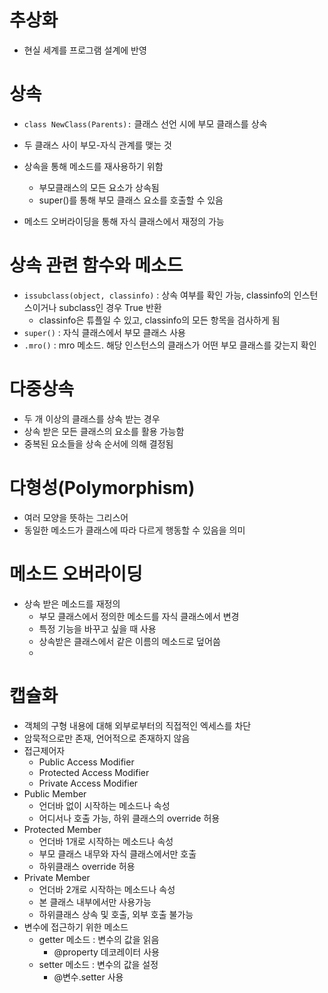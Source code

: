 # 추상화

- 현실 세계를 프로그램 설계에 반영



# 상속

- `class NewClass(Parents):` 클래스 선언 시에 부모 클래스를 상속
- 두 클래스 사이 부모-자식 관계를 맺는 것
- 상속을 통해 메소드를 재사용하기 위함
  - 부모클래스의 모든 요소가 상속됨
  - super()를 통해 부모 클래스 요소를 호출할 수 있음

- 메소드 오버라이딩을 통해 자식 클래스에서 재정의 가능



# 상속 관련 함수와 메소드

- `issubclass(object, classinfo)` : 상속 여부를 확인 가능, classinfo의 인스턴스이거나 subclass인 경우 True 반환
  - classinfo은 튜플일 수 있고, classinfo의 모든 항목을 검사하게 됨
- `super()` : 자식 클래스에서 부모 클래스 사용
- `.mro()` : mro 메소드. 해당 인스턴스의 클래스가 어떤 부모 클래스를 갖는지 확인



# 다중상속

- 두 개 이상의 클래스를 상속 받는 경우
- 상속 받은 모든 클래스의 요소를 활용 가능함
- 중복된 요소들을 상속 순서에 의해 결정됨



# 다형성(Polymorphism)

- 여러 모양을 뜻하는 그리스어
- 동일한 메소드가 클래스에 따라 다르게 행동할 수 있음을 의미



# 메소드 오버라이딩

- 상속 받은 메소드를 재정의
  - 부모 클래스에서 정의한 메소드를 자식 클래스에서 변경
  - 특정 기능을 바꾸고 싶을 때 사용
  - 상속받은 클래스에서 같은 이름의 메소드로 덮어씀
  - 



# 캡슐화 

- 객체의 구형 내용에 대해 외부로부터의 직접적인 엑세스를 차단
- 암묵적으로만 존재, 언어적으로 존재하지 않음
- 접근제어자
  - Public Access Modifier
  - Protected Access Modifier
  - Private Access Modifier
- Public Member
  - 언더바 없이 시작하는 메소드나 속성
  - 어디서나 호출 가능, 하위 클래스의 override 허용
- Protected Member
  - 언더바 1개로 시작하는 메소드나 속성
  - 부모 클래스 내무와 자식 클래스에서만 호출
  - 하위클래스 override 허용
- Private Member
  - 언더바 2개로 시작하는 메소드나 속성
  - 본 클래스 내부에서만 사용가능
  - 하위클래스 상속 및 호출, 외부 호출 불가능
- 변수에 접근하기 위한 메소드
  - getter 메소드 : 변수의 값을 읽음
    - @property 데코레이터 사용
  - setter 메소드 : 변수의 값을 설정
    - @변수.setter 사용